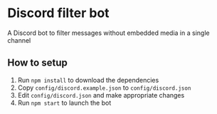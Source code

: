 # Discord filter bot
A Discord bot to filter messages without embedded media in a single channel

## How to setup
1. Run `npm install` to download the dependencies
2. Copy `config/discord.example.json` to `config/discord.json`
3. Edit `config/discord.json` and make appropriate changes
4. Run `npm start` to launch the bot
